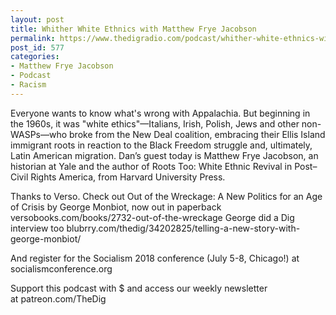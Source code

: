 ```yaml
---
layout: post
title: Whither White Ethnics with Matthew Frye Jacobson
permalink: https://www.thedigradio.com/podcast/whither-white-ethnics-with-matthew-frye-jacobson/index.html
post_id: 577
categories: 
- Matthew Frye Jacobson
- Podcast
- Racism
---
```


Everyone wants to know what's wrong with Appalachia. But beginning in the 1960s, it was "white ethics"—Italians, Irish, Polish, Jews and other non-WASPs—who broke from the New Deal coalition, embracing their Ellis Island immigrant roots in reaction to the Black Freedom struggle and, ultimately, Latin American migration. Dan’s guest today is Matthew Frye Jacobson, an historian at Yale and the author of Roots Too: White Ethnic Revival in Post–Civil Rights America, from Harvard University Press.

Thanks to Verso. Check out Out of the Wreckage: A New Politics for an Age of Crisis by George Monbiot, now out in paperback versobooks.com/books/2732-out-of-the-wreckage George did a Dig interview too blubrry.com/thedig/34202825/telling-a-new-story-with-george-monbiot/

And register for the Socialism 2018 conference (July 5-8, Chicago!) at socialismconference.org

Support this podcast with $ and access our weekly newsletter at patreon.com/TheDig